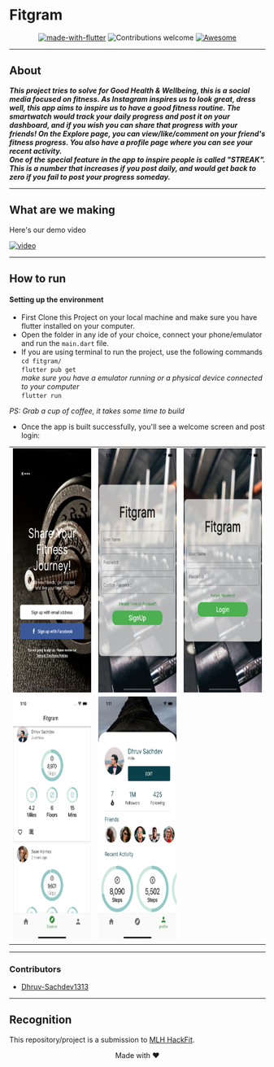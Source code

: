 # Fitgram


<center>

[![made-with-flutter](https://img.shields.io/badge/Made%20with-Flutter-blue)](https://www.python.org/)
![Contributions welcome](https://img.shields.io/badge/contributions-welcome-orange.svg)
[![Awesome](https://cdn.rawgit.com/sindresorhus/awesome/d7305f38d29fed78fa85652e3a63e154dd8e8829/media/badge.svg)](https://github.com/sindresorhus/awesome#readme)

</center>

<hr>

## About

*__This project tries to solve for Good Health & Wellbeing, this is a social media focused on fitness. As Instagram inspires us to look great, dress well, this app aims to inspire us to have a good fitness routine. The smartwatch would track your daily progress and post it on your dashboard, and if you wish you can share that progress with your friends! On the Explore page, you can view/like/comment on your friend's fitness progress. You also have a profile page where you can see your recent activity.__*  
*__One of the special feature in the app to inspire people is called "STREAK". This is a number that increases if you post daily, and would get back to zero if you fail to post your progress someday.__* 

<hr>

## What are we making

Here's our demo video

[![video](https://img.youtube.com/vi/uYWGzwzWTdg/0.jpg)](https://youtu.be/uYWGzwzWTdg)

<hr>

## How to run

#### Setting up the environment

- First Clone this Project on your local machine and make sure you have flutter installed on your computer. 
- Open the folder in any ide of your choice, connect your phone/emulator and run the `main.dart` file.
- If you are using terminal to run the project, use the following commands  
`cd fitgram/`  
 `flutter pub get`  
*make sure you have a emulator running or a physical device connected to your computer*  
 `flutter run`


*PS: Grab a cup of coffee, it takes some time to build*

- Once the app is built successfully, you'll see a welcome screen and post login:
<p  align = "center">
 <table>
   <tr>
    <td><img src="display/1.png" width=270 height=480></td>
    <td><img src="display/2.png" width=270 height=480></td>
    <td><img src="display/3.png" width=270 height=480></td>
  </tr>
  <tr>
<td><img src="display/5.png" width=270 height=480></td>
    <td><img src="display/6.png" width=270 height=480></td>
    <!-- <td><img src="display/4.png" width=270 height=480></td> -->
  </tr>
</table>
</p>

<hr>

### Contributors
- [Dhruv-Sachdev1313](https://github.com/Dhruv-Sachdev1313)
<hr>

## Recognition
This repository/project is a submission to [MLH HackFit](https://organize.mlh.io/participants/events/7563-hackfit).

<center>
<footer>
Made with ❤️
</footer>
</center>
